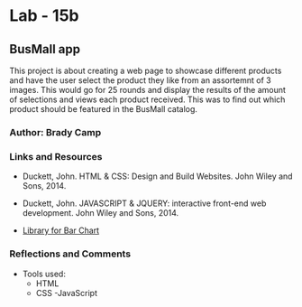 # Lab - 15b

## BusMall app

This project is about creating a web page to showcase different products and have the user select the product they like from an assortemnt of 3 images. This would go for 25 rounds and display the results of the amount of selections and views each product received. This was to find out which product should be featured in the BusMall catalog.

### Author: Brady Camp

### Links and Resources

- Duckett, John. HTML & CSS: Design and Build Websites. John Wiley and Sons, 2014.

- Duckett, John. JAVASCRIPT & JQUERY: interactive front-end web development. John Wiley and Sons, 2014.

- [Library for Bar Chart](https://www.chartjs.org/docs/latest/)

### Reflections and Comments

- Tools used:
  - HTML
  - CSS
  -JavaScript
